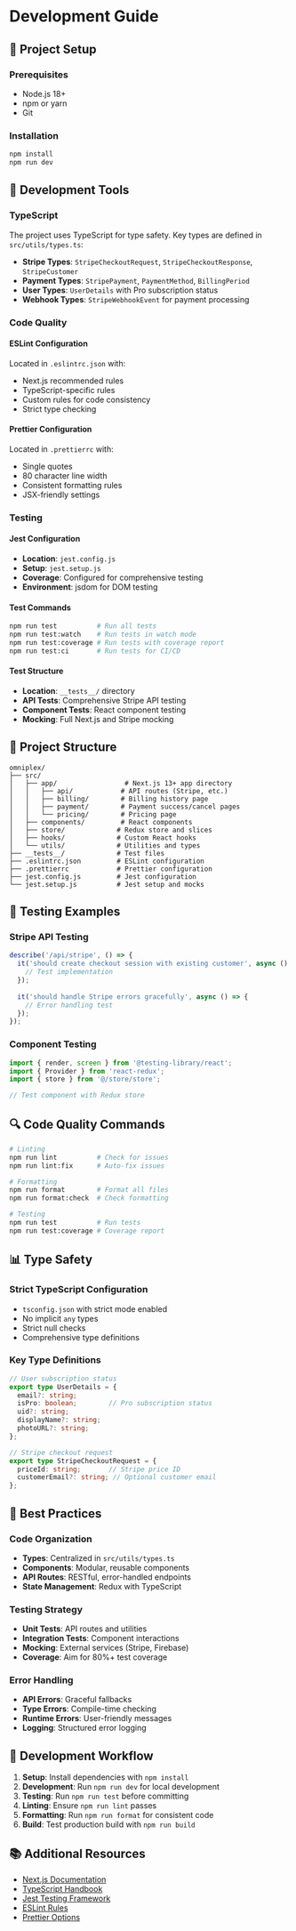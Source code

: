 # Development Guide

## 🚀 **Project Setup**

### **Prerequisites**
- Node.js 18+ 
- npm or yarn
- Git

### **Installation**
```bash
npm install
npm run dev
```

## 🔧 **Development Tools**

### **TypeScript**
The project uses TypeScript for type safety. Key types are defined in `src/utils/types.ts`:

- **Stripe Types**: `StripeCheckoutRequest`, `StripeCheckoutResponse`, `StripeCustomer`
- **Payment Types**: `StripePayment`, `PaymentMethod`, `BillingPeriod`
- **User Types**: `UserDetails` with Pro subscription status
- **Webhook Types**: `StripeWebhookEvent` for payment processing

### **Code Quality**

#### **ESLint Configuration**
Located in `.eslintrc.json` with:
- Next.js recommended rules
- TypeScript-specific rules
- Custom rules for code consistency
- Strict type checking

#### **Prettier Configuration**
Located in `.prettierrc` with:
- Single quotes
- 80 character line width
- Consistent formatting rules
- JSX-friendly settings

### **Testing**

#### **Jest Configuration**
- **Location**: `jest.config.js`
- **Setup**: `jest.setup.js`
- **Coverage**: Configured for comprehensive testing
- **Environment**: jsdom for DOM testing

#### **Test Commands**
```bash
npm run test          # Run all tests
npm run test:watch    # Run tests in watch mode
npm run test:coverage # Run tests with coverage report
npm run test:ci       # Run tests for CI/CD
```

#### **Test Structure**
- **Location**: `__tests__/` directory
- **API Tests**: Comprehensive Stripe API testing
- **Component Tests**: React component testing
- **Mocking**: Full Next.js and Stripe mocking

## 📁 **Project Structure**

```
omniplex/
├── src/
│   ├── app/                 # Next.js 13+ app directory
│   │   ├── api/            # API routes (Stripe, etc.)
│   │   ├── billing/        # Billing history page
│   │   ├── payment/        # Payment success/cancel pages
│   │   └── pricing/        # Pricing page
│   ├── components/         # React components
│   ├── store/             # Redux store and slices
│   ├── hooks/             # Custom React hooks
│   └── utils/             # Utilities and types
├── __tests__/             # Test files
├── .eslintrc.json         # ESLint configuration
├── .prettierrc            # Prettier configuration
├── jest.config.js         # Jest configuration
└── jest.setup.js          # Jest setup and mocks
```

## 🧪 **Testing Examples**

### **Stripe API Testing**
```typescript
describe('/api/stripe', () => {
  it('should create checkout session with existing customer', async () => {
    // Test implementation
  });
  
  it('should handle Stripe errors gracefully', async () => {
    // Error handling test
  });
});
```

### **Component Testing**
```typescript
import { render, screen } from '@testing-library/react';
import { Provider } from 'react-redux';
import { store } from '@/store/store';

// Test component with Redux store
```

## 🔍 **Code Quality Commands**

```bash
# Linting
npm run lint          # Check for issues
npm run lint:fix      # Auto-fix issues

# Formatting
npm run format        # Format all files
npm run format:check  # Check formatting

# Testing
npm run test          # Run tests
npm run test:coverage # Coverage report
```

## 📊 **Type Safety**

### **Strict TypeScript Configuration**
- `tsconfig.json` with strict mode enabled
- No implicit `any` types
- Strict null checks
- Comprehensive type definitions

### **Key Type Definitions**
```typescript
// User subscription status
export type UserDetails = {
  email?: string;
  isPro: boolean;        // Pro subscription status
  uid?: string;
  displayName?: string;
  photoURL?: string;
};

// Stripe checkout request
export type StripeCheckoutRequest = {
  priceId: string;       // Stripe price ID
  customerEmail?: string; // Optional customer email
};
```

## 🚀 **Best Practices**

### **Code Organization**
- **Types**: Centralized in `src/utils/types.ts`
- **Components**: Modular, reusable components
- **API Routes**: RESTful, error-handled endpoints
- **State Management**: Redux with TypeScript

### **Testing Strategy**
- **Unit Tests**: API routes and utilities
- **Integration Tests**: Component interactions
- **Mocking**: External services (Stripe, Firebase)
- **Coverage**: Aim for 80%+ test coverage

### **Error Handling**
- **API Errors**: Graceful fallbacks
- **Type Errors**: Compile-time checking
- **Runtime Errors**: User-friendly messages
- **Logging**: Structured error logging

## 🔧 **Development Workflow**

1. **Setup**: Install dependencies with `npm install`
2. **Development**: Run `npm run dev` for local development
3. **Testing**: Run `npm run test` before committing
4. **Linting**: Ensure `npm run lint` passes
5. **Formatting**: Run `npm run format` for consistent code
6. **Build**: Test production build with `npm run build`

## 📚 **Additional Resources**

- [Next.js Documentation](https://nextjs.org/docs)
- [TypeScript Handbook](https://www.typescriptlang.org/docs/)
- [Jest Testing Framework](https://jestjs.io/docs/getting-started)
- [ESLint Rules](https://eslint.org/docs/rules/)
- [Prettier Options](https://prettier.io/docs/en/options.html)
